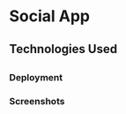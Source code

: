 # Social App



## Technologies Used



### 





### 



### 



###



## 



###



### 



### 



### 



### Deployment



### Screenshots


